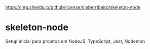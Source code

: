 https://img.shields.io/github/license/cleberribeiro/skeleton-node

# skeleton-node
Setup inicial para projetos em NodeJS, TypeScript, Jest, Nodemon

